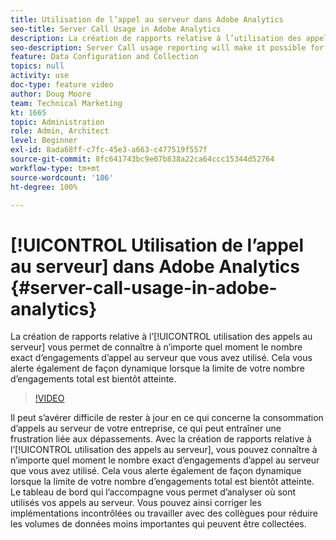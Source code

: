 ```yaml
---
title: Utilisation de l’appel au serveur dans Adobe Analytics
seo-title: Server Call Usage in Adobe Analytics
description: La création de rapports relative à l’utilisation des appels au serveur vous permet de connaître à n’importe quel moment le nombre exact d’engagements d’appel au serveur que vous avez utilisé. Cela vous alerte également de façon dynamique lorsque la limite de votre nombre d’engagements total est bientôt atteinte.
seo-description: Server Call usage reporting will make it possible for you to track exactly how much of your server call commitment you’ve used at any point in time, and will also proactively alert you when you are approaching your total commitment.
feature: Data Configuration and Collection
topics: null
activity: use
doc-type: feature video
author: Doug Moore
team: Technical Marketing
kt: 1665
topic: Administration
role: Admin, Architect
level: Beginner
exl-id: 8ada68ff-c7fc-45e3-a663-c477519f557f
source-git-commit: 8fc641743bc9e07b838a22ca64ccc15344d52764
workflow-type: tm+mt
source-wordcount: '186'
ht-degree: 100%

---
```


# [!UICONTROL Utilisation de l’appel au serveur] dans Adobe Analytics {#server-call-usage-in-adobe-analytics}

La création de rapports relative à l’[!UICONTROL utilisation des appels au serveur] vous permet de connaître à n’importe quel moment le nombre exact d’engagements d’appel au serveur que vous avez utilisé. Cela vous alerte également de façon dynamique lorsque la limite de votre nombre d’engagements total est bientôt atteinte.

>[!VIDEO](https://video.tv.adobe.com/v/23137/?quality=12&learn=on)

Il peut s’avérer difficile de rester à jour en ce qui concerne la consommation d’appels au serveur de votre entreprise, ce qui peut entraîner une frustration liée aux dépassements. Avec la création de rapports relative à l’[!UICONTROL utilisation des appels au serveur], vous pouvez connaître à n’importe quel moment le nombre exact d’engagements d’appel au serveur que vous avez utilisé. Cela vous alerte également de façon dynamique lorsque la limite de votre nombre d’engagements total est bientôt atteinte. Le tableau de bord qui l’accompagne vous permet d’analyser où sont utilisés vos appels au serveur. Vous pouvez ainsi corriger les implémentations incontrôlées ou travailler avec des collègues pour réduire les volumes de données moins importantes qui peuvent être collectées.
